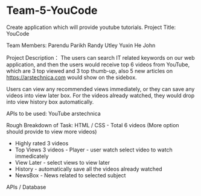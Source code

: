 # Team-5-YouCode
Create application which will provide youtube tutorials.
Project Title: 
YouCode

Team Members:
Parendu Parikh 
Randy Utley
Yuxin He
John 

Project Description：
The users can search IT related keywords on our web application, and then the users would receive top 6 videos from YouTube, which are 3 top viewed and 3 top thumb-up, also 5 new articles on https://arstechnica.com would show on the sidebox.

Users can view any recommended views immediately, or they can save any videos into view later box. For the videos already watched, they would drop into view history box automatically.

APIs to be used:
YouTube
arstechnica

Rough Breakdown of Task:
HTML / CSS 
	-	Total 6 videos (More option should provide to view more videos)
  -	Highly rated 3 videos 
  -	Top Views 3 videos 
            -	Player - user watch select video to watch immedicately 
-	View Later - select views to view later
-	History - automatically save all the videos already watched
-	NewsBox - News related to selected subject	

APIs / Database
